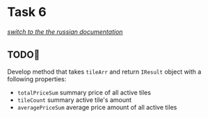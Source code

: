 # Task 6

###### [switch to the the russian documentation](./README.ru.md)

## TODO📝

Develop method that takes `tileArr` and return `IResult` object with a following properties:

 * `totalPriceSum` summary price of all active tiles
 * `tileCount` summary active tile's amount
 * `averagePriceSum` average price amount of all active tiles
